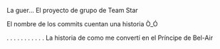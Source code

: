 La guer... El proyecto de grupo de Team Star


El nombre de los commits cuentan una historia Ò_Ó






.
.
.
.
.
.
.
.
.
.
.
La historia de como me convertí en el Príncipe de Bel-Air
